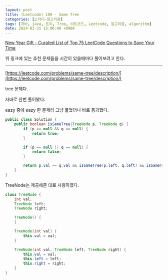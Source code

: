 ```yaml
---
layout: post
title: (Leetcode) 100 - Same Tree
categories: [스터디-알고리즘]
tags: [자바, java, 트리, Tree, 리트코드, Leetcode, 알고리즘, algorithm]
date: 2024-03-31 15:00:00 +0900
---
```


[New Year Gift - Curated List of Top 75 LeetCode Questions to Save Your Time](https://www.teamblind.com/post/New-Year-Gift---Curated-List-of-Top-75-LeetCode-Questions-to-Save-Your-Time-OaM1orEU)

위 링크에 있는 추천 문제들을 시간이 있을때마다 풀어보려고 한다.

---

[https://leetcode.com/problems/same-tree/description/](https://leetcode.com/problems/same-tree/description/)

tree 문제다.

자바로 한번 풀어봤다.

eazy 중에 eazy 한 문제라 그냥 풀었더니 바로 통과했다.

```java
public class Solution {
    public boolean isSameTree(TreeNode p, TreeNode q) {
        if (p == null && q == null) {
            return true;
        }

        if (p == null || q == null) {
            return false;
        }

        return p.val == q.val && isSameTree(p.left, q.left) && isSameTree(p.right, q.right);
    }
}
```

TreeNode는 제공해준 대로 사용하였다.

```java
class TreeNode {
    int val;
    TreeNode left;
    TreeNode right;

    TreeNode() {
    }

    TreeNode(int val) {
        this.val = val;
    }

    TreeNode(int val, TreeNode left, TreeNode right) {
        this.val = val;
        this.left = left;
        this.right = right;
    }
}
```
